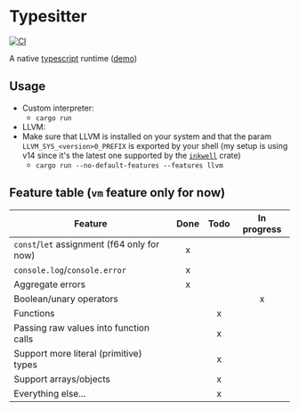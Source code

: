 # Typesitter

[![CI](https://github.com/5c077m4n/typesitter/actions/workflows/ci.yaml/badge.svg)](https://github.com/5c077m4n/typesitter/actions/workflows/ci.yaml)

A native [typescript](https://www.typescriptlang.org/) runtime ([demo](https://5c077m4n.github.io/typesitter/))

## Usage

-   Custom interpreter:
    -   `cargo run`
-   LLVM:
-   Make sure that LLVM is installed on your system and that the param `LLVM_SYS_<version>0_PREFIX` is exported by your shell (my setup is using v14 since it's the latest one supported by the [`inkwell`](https://thedan64.github.io/inkwell/inkwell/index.html) crate)
    -   `cargo run --no-default-features --features llvm`

## Feature table (`vm` feature only for now)

| Feature                                     | Done | Todo | In progress |
| ------------------------------------------- | :--: | :--: | :---------: |
| `const`/`let` assignment (f64 only for now) |  x   |      |             |
| `console.log`/`console.error`               |  x   |      |             |
| Aggregate errors                            |  x   |      |             |
| Boolean/unary operators                     |      |      |      x      |
| Functions                                   |      |  x   |             |
| Passing raw values into function calls      |      |  x   |             |
| Support more literal (primitive) types      |      |  x   |             |
| Support arrays/objects                      |      |  x   |             |
| Everything else...                          |      |  x   |             |
